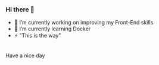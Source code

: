 ### Hi there 👋





- 🔭 I’m currently working on improving my Front-End skills
- 🌱 I’m currently learning Docker 
- ⚡ "This is the way"
<br />
Have a nice day

